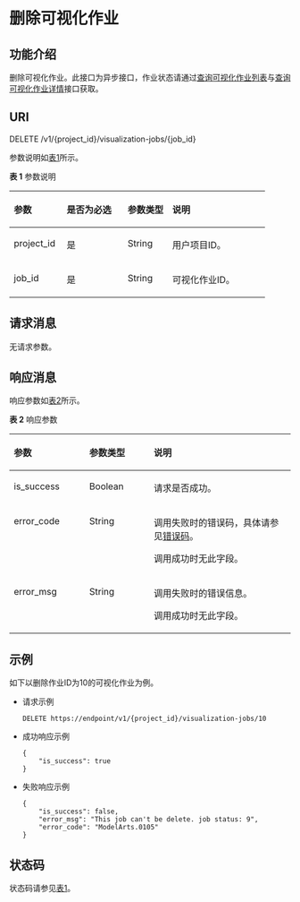 # 删除可视化作业<a name="modelarts_03_0068"></a>

## 功能介绍<a name="section52877761"></a>

删除可视化作业。此接口为异步接口，作业状态请通过[查询可视化作业列表](查询可视化作业列表.md)与[查询可视化作业详情](查询可视化作业详情.md)接口获取。

## URI<a name="section6137807"></a>

DELETE /v1/\{project\_id\}/visualization-jobs/\{job\_id\}

参数说明如[表1](#table20736351173356)所示。

**表 1**  参数说明

<a name="table20736351173356"></a>
<table><thead align="left"><tr id="row5314023173356"><th class="cellrowborder" valign="top" width="20.68%" id="mcps1.2.5.1.1"><p id="p10746977173422"><a name="p10746977173422"></a><a name="p10746977173422"></a>参数</p>
</th>
<th class="cellrowborder" valign="top" width="23.87%" id="mcps1.2.5.1.2"><p id="p65198818173422"><a name="p65198818173422"></a><a name="p65198818173422"></a>是否为必选</p>
</th>
<th class="cellrowborder" valign="top" width="17.48%" id="mcps1.2.5.1.3"><p id="p46612907173422"><a name="p46612907173422"></a><a name="p46612907173422"></a>参数类型</p>
</th>
<th class="cellrowborder" valign="top" width="37.97%" id="mcps1.2.5.1.4"><p id="p17549157173422"><a name="p17549157173422"></a><a name="p17549157173422"></a>说明</p>
</th>
</tr>
</thead>
<tbody><tr id="row18124941173356"><td class="cellrowborder" valign="top" width="20.68%" headers="mcps1.2.5.1.1 "><p id="p48322763173422"><a name="p48322763173422"></a><a name="p48322763173422"></a>project_id</p>
</td>
<td class="cellrowborder" valign="top" width="23.87%" headers="mcps1.2.5.1.2 "><p id="p4813935511624"><a name="p4813935511624"></a><a name="p4813935511624"></a>是</p>
</td>
<td class="cellrowborder" valign="top" width="17.48%" headers="mcps1.2.5.1.3 "><p id="p23375442173422"><a name="p23375442173422"></a><a name="p23375442173422"></a>String</p>
</td>
<td class="cellrowborder" valign="top" width="37.97%" headers="mcps1.2.5.1.4 "><p id="p14362646173422"><a name="p14362646173422"></a><a name="p14362646173422"></a>用户项目ID。</p>
</td>
</tr>
<tr id="row66549402173356"><td class="cellrowborder" valign="top" width="20.68%" headers="mcps1.2.5.1.1 "><p id="p12481001173422"><a name="p12481001173422"></a><a name="p12481001173422"></a>job_id</p>
</td>
<td class="cellrowborder" valign="top" width="23.87%" headers="mcps1.2.5.1.2 "><p id="p2118234711624"><a name="p2118234711624"></a><a name="p2118234711624"></a>是</p>
</td>
<td class="cellrowborder" valign="top" width="17.48%" headers="mcps1.2.5.1.3 "><p id="p15034621173422"><a name="p15034621173422"></a><a name="p15034621173422"></a>String</p>
</td>
<td class="cellrowborder" valign="top" width="37.97%" headers="mcps1.2.5.1.4 "><p id="p9844788173422"><a name="p9844788173422"></a><a name="p9844788173422"></a>可视化作业ID。</p>
</td>
</tr>
</tbody>
</table>

## 请求消息<a name="section55240268"></a>

无请求参数。

## 响应消息<a name="section27400369"></a>

响应参数如[表2](#table9370583111247)所示。

**表 2**  响应参数

<a name="table9370583111247"></a>
<table><thead align="left"><tr id="row44247318111247"><th class="cellrowborder" valign="top" width="26.85%" id="mcps1.2.4.1.1"><p id="p6345548711131"><a name="p6345548711131"></a><a name="p6345548711131"></a>参数</p>
</th>
<th class="cellrowborder" valign="top" width="22.900000000000002%" id="mcps1.2.4.1.2"><p id="p5517226111131"><a name="p5517226111131"></a><a name="p5517226111131"></a>参数类型</p>
</th>
<th class="cellrowborder" valign="top" width="50.24999999999999%" id="mcps1.2.4.1.3"><p id="p23681614151847"><a name="p23681614151847"></a><a name="p23681614151847"></a>说明</p>
</th>
</tr>
</thead>
<tbody><tr id="row19531920101912"><td class="cellrowborder" valign="top" width="26.85%" headers="mcps1.2.4.1.1 "><p id="p2530905217407"><a name="p2530905217407"></a><a name="p2530905217407"></a>is_success</p>
</td>
<td class="cellrowborder" valign="top" width="22.900000000000002%" headers="mcps1.2.4.1.2 "><p id="p2536505617407"><a name="p2536505617407"></a><a name="p2536505617407"></a>Boolean</p>
</td>
<td class="cellrowborder" valign="top" width="50.24999999999999%" headers="mcps1.2.4.1.3 "><p id="p4130369517407"><a name="p4130369517407"></a><a name="p4130369517407"></a>请求是否成功。</p>
</td>
</tr>
<tr id="row14521776111247"><td class="cellrowborder" valign="top" width="26.85%" headers="mcps1.2.4.1.1 "><p id="p2373464311131"><a name="p2373464311131"></a><a name="p2373464311131"></a>error_code</p>
</td>
<td class="cellrowborder" valign="top" width="22.900000000000002%" headers="mcps1.2.4.1.2 "><p id="p3043071611131"><a name="p3043071611131"></a><a name="p3043071611131"></a>String</p>
</td>
<td class="cellrowborder" valign="top" width="50.24999999999999%" headers="mcps1.2.4.1.3 "><p id="p6794189104212"><a name="p6794189104212"></a><a name="p6794189104212"></a>调用失败时的错误码，具体请参见<a href="错误码.md">错误码</a>。</p>
<p id="p4896890711131"><a name="p4896890711131"></a><a name="p4896890711131"></a>调用成功时无此字段。</p>
</td>
</tr>
<tr id="row50029136111247"><td class="cellrowborder" valign="top" width="26.85%" headers="mcps1.2.4.1.1 "><p id="p4538668811131"><a name="p4538668811131"></a><a name="p4538668811131"></a>error_msg</p>
</td>
<td class="cellrowborder" valign="top" width="22.900000000000002%" headers="mcps1.2.4.1.2 "><p id="p2003318011131"><a name="p2003318011131"></a><a name="p2003318011131"></a>String</p>
</td>
<td class="cellrowborder" valign="top" width="50.24999999999999%" headers="mcps1.2.4.1.3 "><p id="p1882451014424"><a name="p1882451014424"></a><a name="p1882451014424"></a>调用失败时的错误信息。</p>
<p id="p1207490311131"><a name="p1207490311131"></a><a name="p1207490311131"></a>调用成功时无此字段。</p>
</td>
</tr>
</tbody>
</table>

## 示例<a name="section5351173113617"></a>

如下以删除作业ID为10的可视化作业为例。

-   请求示例

    ```
    DELETE https://endpoint/v1/{project_id}/visualization-jobs/10
    ```


-   成功响应示例

    ```
    {
        "is_success": true
    }
    ```

-   失败响应示例

    ```
    {
        "is_success": false,
        "error_msg": "This job can't be delete. job status: 9",
        "error_code": "ModelArts.0105"
    }
    ```


## 状态码<a name="section16342114917109"></a>

状态码请参见[表1](状态码.md#table1450010510213)。

